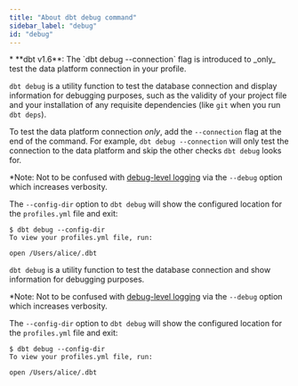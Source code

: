 ```yaml
---
title: "About dbt debug command"
sidebar_label: "debug"
id: "debug"
---
```


<Changelog>
* **dbt v1.6**: The `dbt debug --connection` flag is introduced to _only_ test the data platform connection in your profile.
</Changelog>

<VersionBlock firstVersion="1.6">

`dbt debug` is a utility function to test the database connection and display information for debugging purposes, such as the validity of your project file and your installation of any requisite dependencies (like `git` when you run `dbt deps`).

To test the data platform connection _only_, add the `--connection` flag at the end of the command. For example, `dbt debug --connection` will only test the connection to the data platform and skip the other checks `dbt debug` looks for. 

*Note: Not to be confused with [debug-level logging](/reference/global-configs/about-global-configs#debug-level-logging) via the `--debug` option which increases verbosity.

The `--config-dir` option to `dbt debug` will show the configured location for the `profiles.yml` file and exit:

```text
$ dbt debug --config-dir
To view your profiles.yml file, run:

open /Users/alice/.dbt
```

</VersionBlock>


<VersionBlock lastVersion="1.5">

`dbt debug` is a utility function to test the database connection and show information for debugging purposes.  

*Note: Not to be confused with [debug-level logging](/reference/global-configs/about-global-configs#debug-level-logging) via the `--debug` option which increases verbosity.

The `--config-dir` option to `dbt debug` will show the configured location for the `profiles.yml` file and exit:

```text
$ dbt debug --config-dir
To view your profiles.yml file, run:

open /Users/alice/.dbt
```

</VersionBlock>
